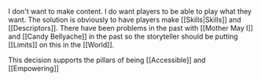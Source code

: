 I don't want to make content. I do want players to be able to play what they want. The solution is obviously to have players make [[Skills|Skills]] and [[Descriptors]]. There have been problems in the past with [[Mother May I]] and [[Candy Bellyache]] in the past so the storyteller should be putting [[Limits]] on this in the [[World]].

This decision supports the pillars of being [[Accessible]] and [[Empowering]]